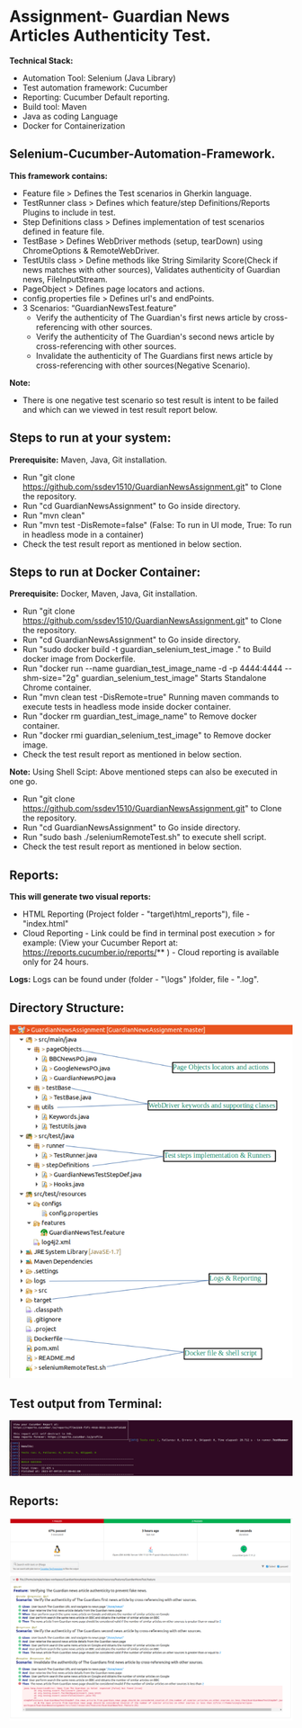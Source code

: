 # **Assignment- Guardian News Articles Authenticity Test.**

**Technical Stack:**

- Automation Tool: Selenium (Java Library)
- Test automation framework: Cucumber
- Reporting: Cucumber Default reporting.
- Build tool: Maven
- Java as coding Language
- Docker for Containerization

## Selenium-Cucumber-Automation-Framework.
  **This framework contains:**
- Feature file > Defines the Test scenarios in Gherkin language.
- TestRunner class > Defines which feature/step Definitions/Reports Plugins to include in test.
- Step Definitions class > Defines implementation of test scenarios defined in feature file.
- TestBase >  Defines WebDriver methods (setup, tearDown) using ChromeOptions & RemoteWebDriver.
- TestUtils class > Define methods like String Similarity Score(Check if news matches with other sources), Validates authenticity of Guardian news, FileInputStream.
- PageObject > Defines page locators and actions.
- config.properties file > Defines url's and endPoints.
- 3 Scenarios: “GuardianNewsTest.feature”
  - Verify the authenticity of The Guardian's first news article by cross-referencing with other sources.
  - Verify the authenticity of The Guardian's second news article by cross-referencing with other sources.
  - Invalidate the authenticity of The Guardians first news article by cross-referencing with other sources(Negative Scenario).

**Note:**
- There is one negative test scenario so test result is intent to be failed and which can we viewed in test result report below.

## **Steps to run at your system:**
**Prerequisite:** Maven, Java, Git installation.

- Run "git clone https://github.com/ssdev1510/GuardianNewsAssignment.git" to Clone the repository.
- Run "cd GuardianNewsAssignment" to Go inside directory.
- Run "mvn clean"
- Run "mvn test -DisRemote=false" (False: To run in UI mode, True: To run in headless mode in a container)
- Check the test result report as mentioned in below section.

## **Steps to run at Docker Container:**
**Prerequisite:** Docker, Maven, Java, Git installation.
- Run "git clone https://github.com/ssdev1510/GuardianNewsAssignment.git" to Clone the repository.
- Run "cd GuardianNewsAssignment" to Go inside directory.
- Run "sudo docker build -t guardian_selenium_test_image ." to Build docker image from Dockerfile.
- Run "docker run --name guardian_test_image_name -d -p 4444:4444 --shm-size="2g" guardian_selenium_test_image" Starts Standalone Chrome container.
- Run "mvn clean test -DisRemote=true" Running maven commands to execute tests in headless mode inside docker container.
- Run "docker rm guardian_test_image_name" to Remove docker container.
- Run "docker rmi guardian_selenium_test_image" to  Remove docker image.
- Check the test result report as mentioned in below section.

**Note:** Using Shell Scipt: Above mentioned steps can also be executed in one go.
- Run "git clone https://github.com/ssdev1510/GuardianNewsAssignment.git" to Clone the repository.
- Run "cd GuardianNewsAssignment" to Go inside directory.
- Run "sudo bash ./seleniumRemoteTest.sh" to execute shell script.
- Check the test result report as mentioned in below section.

## **Reports:** 
  **This will generate two visual reports:**
- HTML Reporting (Project folder - "target\html_reports"), file - "index.html"
- Cloud Reporting - Link could be find in terminal post execution > for example: (View your Cucumber Report at: https://reports.cucumber.io/reports/**  ) - Cloud reporting is available only for 24 hours.

**Logs:** Logs can be found under (folder - "\logs" )folder, file - ".log".

## **Directory Structure:**
<kbd>![Alt text](/readmeImages/directory.png?raw=true)</kbd>

## **Test output from Terminal:**
<kbd>![Alt text](/readmeImages/buildSuccess.png?raw=true)</kbd>

## **Reports**:
<kbd>![Alt text](/readmeImages/testReport.png?raw=true)</kbd>


